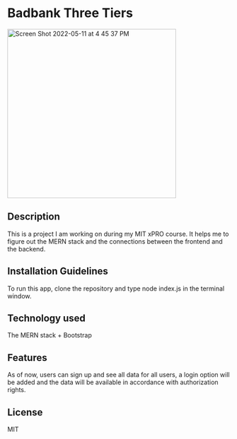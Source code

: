 # Badbank Three Tiers

<img width="381" alt="Screen Shot 2022-05-11 at 4 45 37 PM" src="https://user-images.githubusercontent.com/60219890/167945078-808621d6-6ae9-47b1-8aa1-c38d4d1e5368.png">


## Description
This is a project I am working on during my MIT xPRO course. It helps me to figure out the MERN stack and the connections between the frontend and the backend.

## Installation Guidelines
To run this app, clone the repository and type node index.js in the terminal window.

## Technology used
The MERN stack + Bootstrap

## Features
As of now, users can sign up and see all data for all users, a login option will be added and the data will be available in accordance with authorization rights. 

## License
MIT


